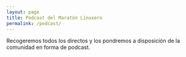 ```yaml
---
layout: page
title: Podcast del Maratón Linuxero
permalink: /podcast/
---
```


Recogeremos todos los directos y los pondremos a disposición de la comunidad en forma de podcast.
